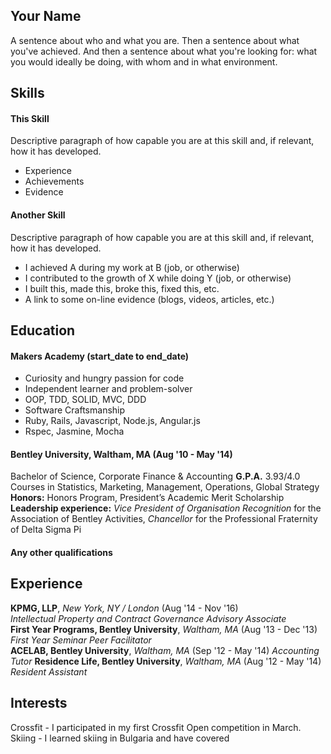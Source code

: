## Your Name

A sentence about who and what you are. Then a sentence about what you've achieved. And then a sentence about what you're looking for: what you would ideally be doing, with whom and in what environment.

## Skills

#### This Skill

Descriptive paragraph of how capable you are at this skill and, if relevant, how it has developed.

- Experience
- Achievements
- Evidence

#### Another Skill

Descriptive paragraph of how capable you are at this skill and, if relevant, how it has developed.

- I achieved A during my work at B (job, or otherwise)
- I contributed to the growth of X while doing Y (job, or otherwise)
- I built this, made this, broke this, fixed this, etc.
- A link to some on-line evidence (blogs, videos, articles, etc.)

## Education

#### Makers Academy (start_date to end_date)

- Curiosity and hungry passion for code
- Independent learner and problem-solver
- OOP, TDD, SOLID, MVC, DDD
- Software Craftsmanship
- Ruby, Rails, Javascript, Node.js, Angular.js
- Rspec, Jasmine, Mocha

#### Bentley University, Waltham, MA (Aug '10 - May '14)

Bachelor of Science, Corporate Finance & Accounting
**G.P.A.** 3.93/4.0
Courses in Statistics, Marketing, Management, Operations, Global Strategy
**Honors:** Honors Program, President’s Academic Merit Scholarship
**Leadership experience:** *Vice President of Organisation Recognition* for the Association of Bentley Activities,
*Chancellor* for the Professional Fraternity of Delta Sigma Pi


#### Any other qualifications

## Experience

**KPMG, LLP**, *New York, NY / London* (Aug '14 - Nov '16)    
*Intellectual Property and Contract Governance Advisory Associate*   
**First Year Programs, Bentley University**, *Waltham, MA* (Aug '13 - Dec '13)   
*First Year Seminar Peer Facilitator*  
**ACELAB, Bentley University**, *Waltham, MA* (Sep '12 - May '14)
*Accounting Tutor*
**Residence Life, Bentley University**, *Waltham, MA* (Aug '12 - May '14)
*Resident Assistant*

## Interests

Crossfit - I participated in my first Crossfit Open competition in March.
Skiing - I learned skiing in Bulgaria and have covered
